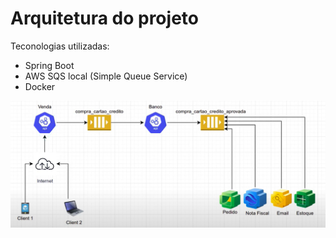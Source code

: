 # Arquitetura do projeto

Teconologias utilizadas:

- Spring Boot
- AWS SQS local (Simple Queue Service)
- Docker

![Arquitetura do Projeto](arquitetura-projeto-sqs.png)
